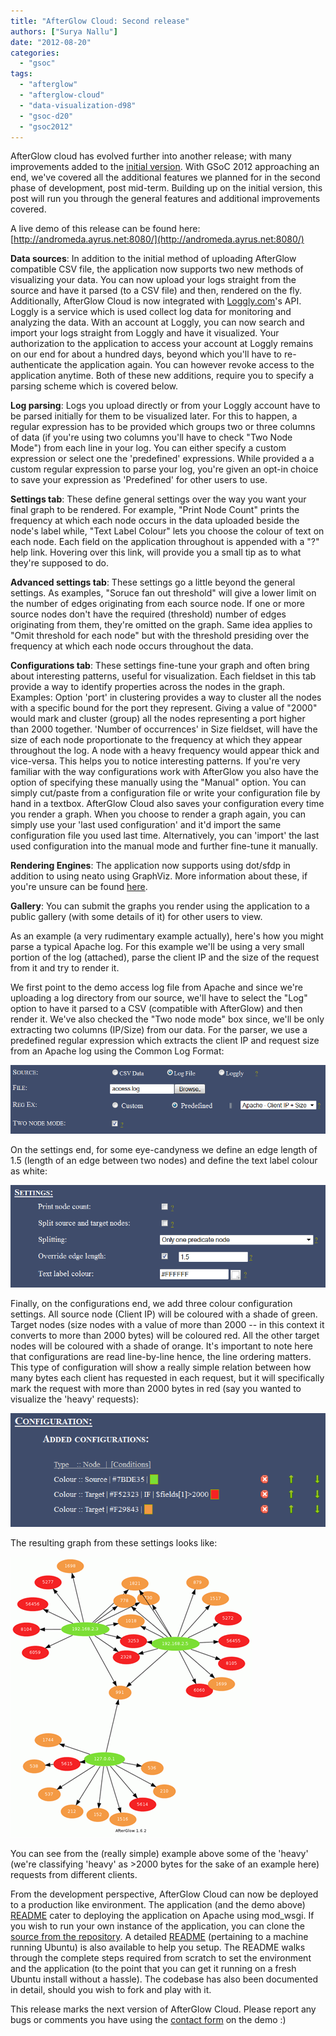 ```yaml
---
title: "AfterGlow Cloud: Second release"
authors: ["Surya Nallu"]
date: "2012-08-20"
categories: 
  - "gsoc"
tags: 
  - "afterglow"
  - "afterglow-cloud"
  - "data-visualization-d98"
  - "gsoc-d20"
  - "gsoc2012"
---
```


AfterGlow cloud has evolved further into another release; with many improvements added to the [initial version](https://honeynet.org/node/890). With GSoC 2012 approaching an end, we've covered all the additional features we planned for in the second phase of development, post mid-term. Building up on the initial version, this post will run you through the general features and additional improvements covered.

A live demo of this release can be found here: [http://andromeda.ayrus.net:8080/](http://andromeda.ayrus.net:8080/)

**Data sources**: In addition to the initial method of uploading AfterGlow compatible CSV file, the application now supports two new methods of visualizing your data. You can now upload your logs straight from the source and have it parsed (to a CSV file) and then, rendered on the fly. Additionally, AfterGlow Cloud is now integrated with [Loggly.com](http://www.loggly.com)'s API. Loggly is a service which is used collect log data for monitoring and analyzing the data. With an account at Loggly, you can now search and import your logs straight from Loggly and have it visualized. Your authorization to the application to access your account at Loggly remains on our end for about a hundred days, beyond which you'll have to re-authenticate the application again. You can however revoke access to the application anytime. Both of these new additions, require you to specify a parsing scheme which is covered below.

**Log parsing**: Logs you upload directly or from your Loggly account have to be parsed initially for them to be visualized later. For this to happen, a regular expression has to be provided which groups two or three columns of data (if you're using two columns you'll have to check "Two Node Mode") from each line in your log. You can either specify a custom expression or select one the 'predefined' expressions. While provided a a custom regular expression to parse your log, you're given an opt-in choice to save your expression as 'Predefined' for other users to use.

**Settings tab**: These define general settings over the way you want your final graph to be rendered. For example, "Print Node Count" prints the frequency at which each node occurs in the data uploaded beside the node's label while, "Text Label Colour" lets you choose the colour of text on each node. Each field on the application throughout is appended with a "?" help link. Hovering over this link, will provide you a small tip as to what they're supposed to do.

**Advanced settings tab**: These settings go a little beyond the general settings. As examples, "Soruce fan out threshold" will give a lower limit on the number of edges originating from each source node. If one or more source nodes don't have the required (threshold) number of edges originating from them, they're omitted on the graph. Same idea applies to "Omit threshold for each node" but with the threshold presiding over the frequency at which each node occurs throughout the data.

**Configurations tab**: These settings fine-tune your graph and often bring about interesting patterns, useful for visualization. Each fieldset in this tab provide a way to identify properties across the nodes in the graph. Examples: Option 'port' in clustering provides a way to cluster all the nodes with a specific bound for the port they represent. Giving a value of "2000" would mark and cluster (group) all the nodes representing a port higher than 2000 together. 'Number of occurrences' in Size fieldset, will have the size of each node proportionate to the frequency at which they appear throughout the log. A node with a heavy frequency would appear thick and vice-versa. This helps you to notice interesting patterns. If you're very familiar with the way configurations work with AfterGlow you also have the option of specifying these manually using the "Manual" option. You can simply cut/paste from a configuration file or write your configuration file by hand in a textbox. AfterGlow Cloud also saves your configuration every time you render a graph. When you choose to render a graph again, you can simply use your 'last used configuration' and it'd import the same configuration file you used last time. Alternatively, you can 'import' the last used configuration into the manual mode and further fine-tune it manually.

**Rendering Engines**: The application now supports using dot/sfdp in addition to using neato using GraphViz. More information about these, if you're unsure can be found [here](http://www.graphviz.org/Documentation.php).

**Gallery**: You can submit the graphs you render using the application to a public gallery (with some details of it) for other users to view.

As an example (a very rudimentary example actually), here's how you might parse a typical Apache log. For this example we'll be using a very small portion of the log (attached), parse the client IP and the size of the request from it and try to render it.

We first point to the demo access log file from Apache and since we're uploading a log directory from our source, we'll have to select the "Log" option to have it parsed to a CSV (compatible with AfterGlow) and then render it. We've also checked the "Two node mode" box since, we'll be only extracting two columns (IP/Size) from our data. For the parser, we use a predefined regular expression which extracts the client IP and request size from an Apache log using the Common Log Format:

![](images/drupal_image_934.gif)

On the settings end, for some eye-candyness we define an edge length of 1.5 (length of an edge between two nodes) and define the text label colour as white:

![](images/drupal_image_935.gif)

Finally, on the configurations end, we add three colour configuration settings. All source node (Client IP) will be coloured with a shade of green. Target nodes (size nodes with a value of more than 2000 -- in this context it converts to more than 2000 bytes) will be coloured red. All the other target nodes will be coloured with a shade of orange. It's important to note here that configurations are read line-by-line hence, the line ordering matters. This type of configuration will show a really simple relation between how many bytes each client has requested in each request, but it will specifically mark the request with more than 2000 bytes in red (say you wanted to visualize the 'heavy' requests):

![](images/drupal_image_936.gif)

The resulting graph from these settings looks like:

![](images/drupal_image_937.gif)

You can see from the (really simple) example above some of the 'heavy' (we're classifying 'heavy' as >2000 bytes for the sake of an example here) requests from different clients.

From the development perspective, AfterGlow Cloud can now be deployed to a production like environment. The application (and the demo above) [README](https://github.com/ayrus/afterglow-cloud) cater to deploying the application on Apache using mod\_wsgi. If you wish to run your own instance of the application, you can clone the [source from the repository](https://github.com/ayrus/afterglow-cloud). A detailed [README](https://github.com/ayrus/afterglow-cloud) (pertaining to a machine running Ubuntu) is also available to help you setup. The README walks through the complete steps required from scratch to set the environment and the application (to the point that you can get it running on a fresh Ubuntu install without a hassle). The codebase has also been documented in detail, should you wish to fork and play with it.

This release marks the next version of AfterGlow Cloud. Please report any bugs or comments you have using the [contact form](http://andromeda.ayrus.net:8080/contact) on the demo :)

